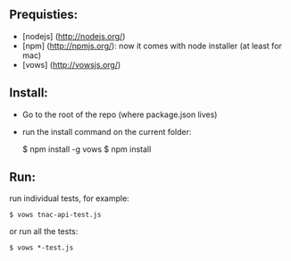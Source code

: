 Prequisties:
-----------

* [nodejs] (http://nodejs.org/)
* [npm] (http://npmjs.org/): now it comes with node installer (at least for mac)
* [vows] (http://vowsjs.org/)

Install:
-------

- Go to the root of the repo (where package.json lives)
- run the install command on the current folder:
    
    $ npm install -g vows
    $ npm install

Run:
---

run individual tests, for example:

    $ vows tnac-api-test.js

or run all the tests:

    $ vows *-test.js

